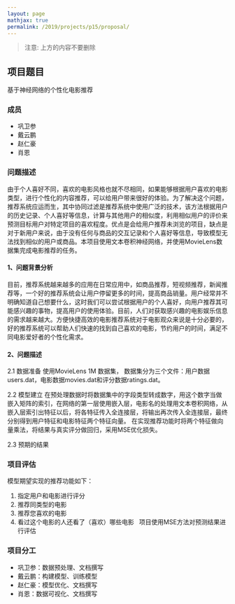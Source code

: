 ```yaml
---
layout: page
mathjax: true
permalink: /2019/projects/p15/proposal/
---
```


> 注意: 上方的内容不要删除

## 项目题目 
基于神经网络的个性化电影推荐

### 成员
- 巩卫参
- 戴云鹏
- 赵仁豪
- 肖恩

### 问题描述
由于个人喜好不同，喜欢的电影风格也就不尽相同，如果能够根据用户喜欢的电影类型，进行个性化的内容推荐，可以给用户带来很好的体验。为了解决这个问题，推荐系统应运而生，其中协同过滤是推荐系统中使用广泛的技术，该方法根据用户的历史记录、个人喜好等信息，计算与其他用户的相似度，利用相似用户的评价来预测目标用户对特定项目的喜欢程度。优点是会给用户推荐未浏览的项目，缺点是对于新用户来说，由于没有任何与商品的交互记录和个人喜好等信息，导致模型无法找到相似的用户或商品。本项目使用文本卷积神经网络，并使用MovieLens数据集完成电影推荐的任务。
    
#### 1、问题背景分析
目前，推荐系统越来越多的应用在日常应用中，如商品推荐，短视频推荐，新闻推荐等，一个好的推荐系统会让用户停留更多的时间，提高商品销量。用户经常并不明确知道自己想要什么，这时我们可以尝试根据用户的个人喜好，向用户推荐其可能感兴趣的事物，提高用户的使用体验。目前，人们对获取感兴趣的电影娱乐信息的需求越来越大。方便快捷高效的电影推荐系统对于电影观众来说是十分必要的，好的推荐系统可以帮助人们快速的找到自己喜欢的电影，节约用户的时间，满足不同电影爱好者的个性化需求。

#### 2、问题描述
2.1 数据准备
使用MovieLens 1M 数据集， 数据集分为三个文件：用户数据users.dat，电影数据movies.dat和评分数据ratings.dat。

2.2 模型建立
在预处理数据时将数据集中的字段类型转成数字，用这个数字当做嵌入矩阵的索引，在网络的第一层使用嵌入层，电影名的处理用文本卷积网络，从嵌入层索引出特征以后，将各特征传入全连接层，将输出再次传入全连接层，最终分别得到用户特征和电影特征两个特征向量。 在实现推荐功能时将两个特征做向量乘法，将结果与真实评分做回归，采用MSE优化损失。
    
2.3 预期的结果

### 项目评估
模型期望实现的推荐功能如下：
1. 指定用户和电影进行评分
2. 推荐同类型的电影
3. 推荐您喜欢的电影
4. 看过这个电影的人还看了（喜欢）哪些电影
 
项目使用MSE方法对预测结果进行评估

### 项目分工
- 巩卫参：数据预处理、文档撰写
- 戴云鹏：构建模型、训练模型
- 赵仁豪：模型优化、文档撰写
- 肖恩：数据可视化、文档撰写

